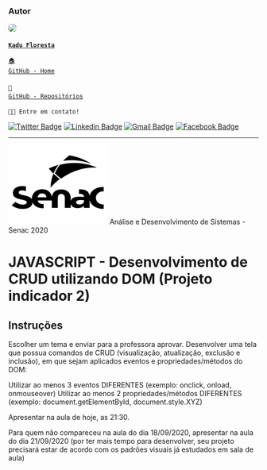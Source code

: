 ### Autor

<a href="https://www.linkedin.com/in/kadufloresta/">
 <img style="border-radius: 5px;" src="https://media-exp1.licdn.com/dms/image/C4D03AQFfIeRf3UDQ9Q/profile-displayphoto-shrink_400_400/0?e=1605139200&v=beta&t=vWVjctWELGPrf-DrfqlwmBWjl88lk6ZwKTUJoCIkI_I" width="100px; alt=""/></b>
 
 <code><b>Kadu Floresta</b></code></a>
 
 <code><a href="https://github.com/KaduFloresta" title="HomeGit">🏠 GitHub - Home</a><br></code><br>
 <code><a href="https://github.com/KaduFloresta?tab=repositories" title="RepoGit">📂 GitHub - Repositórios</a><br></code>

<code>👋🏽 Entre em contato!</code>

[![Twitter Badge](https://img.shields.io/badge/-@kadu_kururu-1ca0f1?style=flat-square&labelColor=1ca0f1&logo=twitter&logoColor=white&link=https://twitter.com/kadu_kururu)](https://twitter.com/kadu_kururu)
[![Linkedin Badge](https://img.shields.io/badge/-Kadu_Floresta-blue?style=flat-square&logo=Linkedin&logoColor=white&link=https://www.linkedin.com/in/kadufloresta/)](https://www.linkedin.com/in/kadufloresta/) 
[![Gmail Badge](https://img.shields.io/badge/-cefloresta1@gmail.com-c14438?style=flat-square&logo=Gmail&logoColor=white&link=mailto:cefloresta1@gmail.com)](mailto:cefloresta1@gmail.com)
[![Facebook Badge](https://img.shields.io/badge/-Kadu_Floresta-lightblue?style=flat-square&logo=Facebook&logoColor=white&link=https://https://www.facebook.com/kadu.floresta)](https://https://www.facebook.com/kadu.floresta) 

---
<img src="/img/senac.png" alt="drawing" width="200"/>
Análise e Desenvolvimento de Sistemas - Senac 2020

# JAVASCRIPT - Desenvolvimento de CRUD utilizando DOM (Projeto indicador 2)

## Instruções
Escolher um tema e enviar para a professora aprovar.
Desenvolver uma tela que possua comandos de CRUD (visualização, atualização, exclusão e inclusão), em que sejam aplicados eventos e propriedades/métodos do DOM:

Utilizar ao menos 3 eventos DIFERENTES (exemplo: onclick, onload, onmouseover)
Utilizar ao menos 2 propriedades/métodos DIFERENTES (exemplo: document.getElementById, document.style.XYZ)

Apresentar na aula de hoje, as 21:30.


Para quem não compareceu na aula do dia 18/09/2020, apresentar na aula do dia 21/09/2020 (por ter mais tempo para desenvolver, seu projeto precisará estar de acordo com os padrões visuais já estudados em sala de aula)
